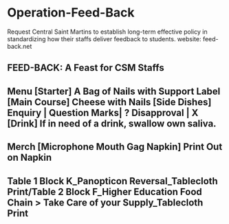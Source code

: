 # Operation-Feed-Back
Request Central Saint Martins to establish long-term effective policy in standardizing how their staffs deliver feedback to students.
website: feed-back.net

FEED-BACK: A Feast for CSM Staffs
----
Menu
[Starter]
A Bag of Nails with Support Label
[Main Course]
Cheese with Nails
[Side Dishes]
Enquiry | Question Marks|  ?
Disapproval | X
[Drink]
If in need of a drink, swallow own saliva. 
----
Merch
[Microphone Mouth Gag Napkin]
Print Out on Napkin
----
Table 1 Block K_Panopticon Reversal_Tablecloth Print/Table 2 Block F_Higher Education Food Chain > Take Care of your Supply_Tablecloth Print
----
